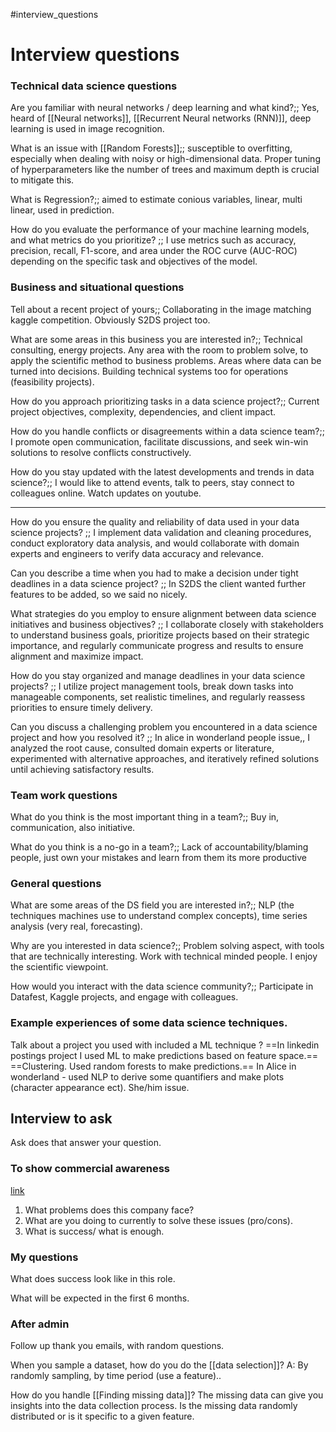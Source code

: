 #interview_questions

# Interview questions
### Technical data science questions

Are you familiar with neural networks / deep learning and what kind?;; Yes, heard of [[Neural networks]], [[Recurrent Neural networks (RNN)]], deep learning is used in image recognition.

What is an issue with [[Random Forests]];; susceptible to overfitting, especially when dealing with noisy or high-dimensional data. Proper tuning of hyperparameters like the number of trees and maximum depth is crucial to mitigate this.

What is Regression?;; aimed to estimate conious variables, linear, multi linear, used in prediction.

How do you evaluate the performance of your machine learning models, and what metrics do you prioritize? ;; I use metrics such as accuracy, precision, recall, F1-score, and area under the ROC curve (AUC-ROC) depending on the specific task and objectives of the model.
<!--SR:!2024-04-15,4,270-->
### Business and situational questions

Tell about a recent project of yours;; Collaborating in the image matching kaggle competition. Obviously S2DS project too.
<!--SR:!2024-04-15,4,270-->

What are some areas in this business you are interested in?;;
Technical consulting, energy projects. Any area with the room to problem solve, to apply the scientific method to business problems. Areas where data can be turned into decisions. Building technical systems too for operations (feasibility projects).

How do you approach prioritizing tasks in a data science project?;; Current project objectives, complexity, dependencies, and client impact.
<!--SR:!2024-04-15,4,270-->

How do you handle conflicts or disagreements within a data science team?;; I promote open communication, facilitate discussions, and seek win-win solutions to resolve conflicts constructively.

How do you stay updated with the latest developments and trends in data science?;; I would like to attend events, talk to peers, stay connect to colleagues online. Watch updates on youtube.

---

How do you ensure the quality and reliability of data used in your data science projects? ;; I implement data validation and cleaning procedures, conduct exploratory data analysis, and would collaborate with domain experts  and engineers to verify data accuracy and relevance.
<!--SR:!2024-04-15,4,277-->

Can you describe a time when you had to make a decision under tight deadlines in a data science project? ;; In S2DS the client wanted further features to be added, so we said no nicely.
<!--SR:!2024-04-15,4,270-->


What strategies do you employ to ensure alignment between data science initiatives and business objectives? ;; I collaborate closely with stakeholders to understand business goals, prioritize projects based on their strategic importance, and regularly communicate progress and results to ensure alignment and maximize impact.

How do you stay organized and manage deadlines in your data science projects? ;; I utilize project management tools, break down tasks into manageable components, set realistic timelines, and regularly reassess priorities to ensure timely delivery.
<!--SR:!2024-04-15,4,277-->


Can you discuss a challenging problem you encountered in a data science project and how you resolved it? ;; In alice in wonderland people issue,, I analyzed the root cause, consulted domain experts or literature, experimented with alternative approaches, and iteratively refined solutions until achieving satisfactory results.
### Team work questions

What do you think is the most important thing in a team?;; Buy in, communication, also initiative.

What do you think is a no-go in a team?;; Lack of accountability/blaming people, just own your mistakes and learn from them its more productive
### General questions

What are some areas of the DS field you are interested in?;; NLP (the techniques machines use to understand complex concepts), time series analysis (very real, forecasting).

Why are you interested in data science?;; Problem solving aspect, with tools that are technically interesting. Work with technical minded people. I enjoy the scientific viewpoint.

How would you interact with the data science community?;; Participate in Datafest, Kaggle projects, and engage with colleagues.
<!--SR:!2024-04-15,4,277-->

### Example experiences of some data science techniques.

Talk about a project you used with included a ML technique
?
==In linkedin postings project I used ML to make predictions based on feature space.==
==Clustering. Used random forests to make predictions.==
In Alice in wonderland - used NLP to derive some quantifiers and make plots (character appearance ect). She/him issue.



## Interview to ask

Ask does that answer your question.
### To show commercial awareness

[link](https://www.datascienceweekly.org/articles/how-to-show-awareness-of-the-wider-commercial-impact-of-data-science)
1. What problems does this company face?
2. What are you doing to currently to solve these issues (pro/cons).
3. What is success/ what is enough.
### My questions

What does success look like in this role.

What will be expected in the first 6 months.
### After admin

Follow up thank you emails, with random questions.


When you sample a dataset, how do you do the [[data selection]]?
A: By randomly sampling, by time period (use a feature)..

How do you handle [[Finding missing data]]? The missing data can give you insights into the data collection process.
Is the missing data randomly distributed or is it specific to a given feature.